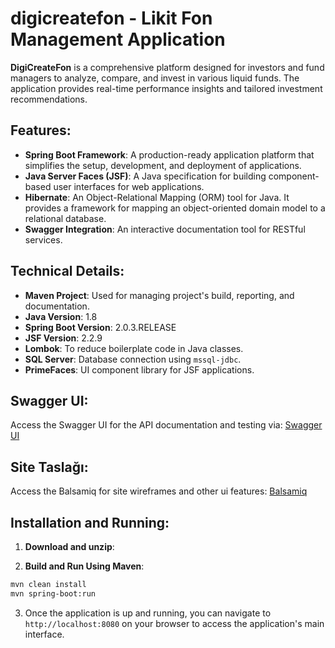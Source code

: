 
# digicreatefon - Likit Fon Management Application

**DigiCreateFon** is a comprehensive platform designed for investors and fund managers to analyze, compare, and invest in various liquid funds. The application provides real-time performance insights and tailored investment recommendations.

## Features:
- **Spring Boot Framework**: A production-ready application platform that simplifies the setup, development, and deployment of applications.
- **Java Server Faces (JSF)**: A Java specification for building component-based user interfaces for web applications.
- **Hibernate**: An Object-Relational Mapping (ORM) tool for Java. It provides a framework for mapping an object-oriented domain model to a relational database.
- **Swagger Integration**: An interactive documentation tool for RESTful services. 

## Technical Details:

- **Maven Project**: Used for managing project's build, reporting, and documentation.
- **Java Version**: 1.8
- **Spring Boot Version**: 2.0.3.RELEASE
- **JSF Version**: 2.2.9
- **Lombok**: To reduce boilerplate code in Java classes.
- **SQL Server**: Database connection using `mssql-jdbc`.
- **PrimeFaces**: UI component library for JSF applications.

## Swagger UI:
Access the Swagger UI for the API documentation and testing via:
[Swagger UI](http://localhost:8080/swagger-ui/index.html?configUrl=/v3/api-docs/swagger-config#/)

## Site Taslağı:
Access the Balsamiq for site wireframes and other ui features:
[Balsamiq](https://balsamiq.cloud/soswxxv/pxkpwjr/r1D80)

## Installation and Running:



1. **Download and unzip**:


2. **Build and Run Using Maven**:
```bash
mvn clean install
mvn spring-boot:run
```

3. Once the application is up and running, you can navigate to `http://localhost:8080` on your browser to access the application's main interface.
